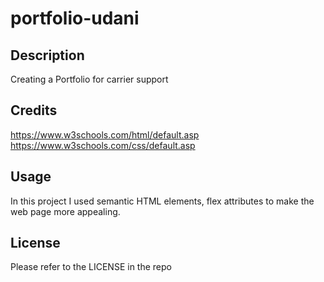 # portfolio-udani

## Description
Creating a Portfolio for carrier support
 
  

## Credits
https://www.w3schools.com/html/default.asp
https://www.w3schools.com/css/default.asp


## Usage

 In this project I used semantic HTML elements, flex attributes to make the web page more appealing.

## License

Please refer to the LICENSE in the repo
